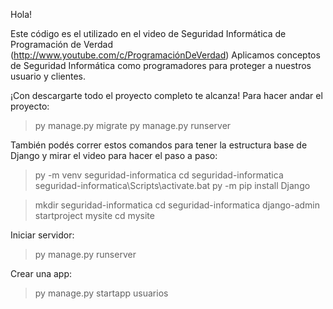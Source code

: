 Hola!

Este código es el utilizado en el video de Seguridad Informática de Programación de Verdad
(http://www.youtube.com/c/ProgramaciónDeVerdad)
Aplicamos conceptos de Seguridad Informática como programadores para proteger a nuestros usuario y clientes.

¡Con descargarte todo el proyecto completo te alcanza!
Para hacer andar el proyecto:
> py manage.py migrate
> py manage.py runserver 





También podés correr estos comandos para tener la estructura base de Django y mirar el video para hacer el paso a paso:
> py -m venv seguridad-informatica
> cd seguridad-informatica
> seguridad-informatica\Scripts\activate.bat
> py -m pip install Django

> mkdir seguridad-informatica
> cd seguridad-informatica
> django-admin startproject mysite
> cd mysite

Iniciar servidor:
> py manage.py runserver 


Crear una app:
> py manage.py startapp usuarios

